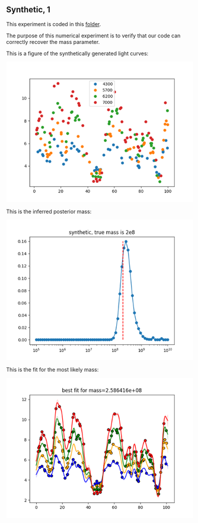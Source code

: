 ## Synthetic, 1

This experiment is coded in this [folder](Synthetics/Experiment2/).

The purpose of this numerical experiment is to verify that our code can correctly recover the mass parameter.

This is a figure of the synthetically generated light curves:

![Non_overlapping_lightcurves](Synthetics/Experiment2/lightcurves.png)

This is the inferred posterior mass:

![posterior_mass](Synthetics/Experiment2/posteriormass.png)

This is the fit for the most likely mass:

![posterior_mass](Synthetics/Experiment2/bestfit.png)
